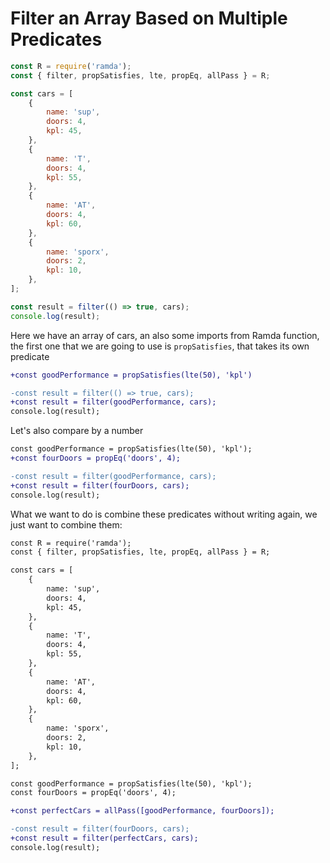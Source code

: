# Filter an Array Based on Multiple Predicates

```js
const R = require('ramda');
const { filter, propSatisfies, lte, propEq, allPass } = R;

const cars = [
    {
        name: 'sup',
        doors: 4,
        kpl: 45,
    },
    {
        name: 'T',
        doors: 4,
        kpl: 55,
    },
    {
        name: 'AT',
        doors: 4,
        kpl: 60,
    },
    {
        name: 'sporx',
        doors: 2,
        kpl: 10,
    },
];

const result = filter(() => true, cars);
console.log(result);
```

Here we have an array of cars, an also some imports from Ramda function, the first one that we are going to use is `propSatisfies`, that takes its own predicate

```diff
+const goodPerformance = propSatisfies(lte(50), 'kpl')

-const result = filter(() => true, cars);
+const result = filter(goodPerformance, cars);
console.log(result);
```

Let's also compare by a number

```diff
const goodPerformance = propSatisfies(lte(50), 'kpl');
+const fourDoors = propEq('doors', 4);

-const result = filter(goodPerformance, cars);
+const result = filter(fourDoors, cars);
console.log(result);
```

What we want to do is combine these predicates without writing again, we just want to combine them:

```diff
const R = require('ramda');
const { filter, propSatisfies, lte, propEq, allPass } = R;

const cars = [
    {
        name: 'sup',
        doors: 4,
        kpl: 45,
    },
    {
        name: 'T',
        doors: 4,
        kpl: 55,
    },
    {
        name: 'AT',
        doors: 4,
        kpl: 60,
    },
    {
        name: 'sporx',
        doors: 2,
        kpl: 10,
    },
];

const goodPerformance = propSatisfies(lte(50), 'kpl');
const fourDoors = propEq('doors', 4);

+const perfectCars = allPass([goodPerformance, fourDoors]);

-const result = filter(fourDoors, cars);
+const result = filter(perfectCars, cars);
console.log(result);
```
